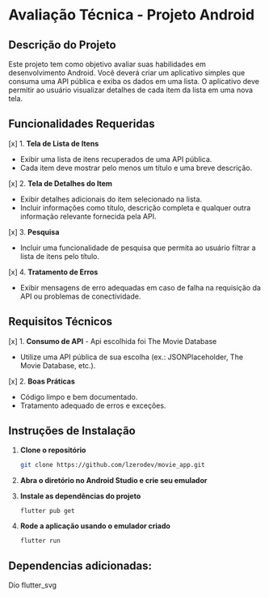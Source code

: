 # Avaliação Técnica - Projeto Android

## Descrição do Projeto

Este projeto tem como objetivo avaliar suas habilidades em desenvolvimento Android. Você deverá criar um aplicativo simples que consuma uma API pública e exiba os dados em uma lista. O aplicativo deve permitir ao usuário visualizar detalhes de cada item da lista em uma nova tela.

## Funcionalidades Requeridas

[x] 1. **Tela de Lista de Itens**
   - Exibir uma lista de itens recuperados de uma API pública.
   - Cada item deve mostrar pelo menos um título e uma breve descrição.

[x] 2. **Tela de Detalhes do Item** 
   - Exibir detalhes adicionais do item selecionado na lista.
   - Incluir informações como título, descrição completa e qualquer outra informação relevante fornecida pela API.

[x] 3. **Pesquisa**
   - Incluir uma funcionalidade de pesquisa que permita ao usuário filtrar a lista de itens pelo título.

[x] 4. **Tratamento de Erros**
   - Exibir mensagens de erro adequadas em caso de falha na requisição da API ou problemas de conectividade.

## Requisitos Técnicos

[x] 1. **Consumo de API** - Api escolhida foi The Movie Database
   - Utilize uma API pública de sua escolha (ex.: JSONPlaceholder, The Movie Database, etc.).

[x] 2. **Boas Práticas**
   - Código limpo e bem documentado.
   - Tratamento adequado de erros e exceções.

## Instruções de Instalação

1. **Clone o repositório**
   ```bash
   git clone https://github.com/lzerodev/movie_app.git
   ```

2. **Abra o diretório no Android Studio e crie seu emulador**

3. **Instale as dependências do projeto**
   ```
   flutter pub get
   ```

4. **Rode a aplicação usando o emulador criado**
   ```
   flutter run
   ```
   
## Dependencias adicionadas:

Dio
flutter_svg

